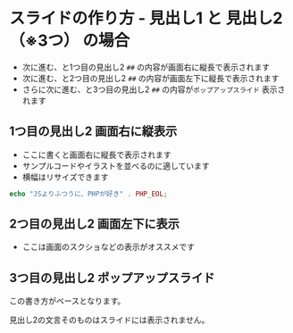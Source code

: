 # スライドの作り方 - 見出し1 と 見出し2（※3つ） の場合

+ 次に進む、と1つ目の見出し2 `##` の内容が画面右に縦長で表示されます
+ 次に進む、と2つ目の見出し2 `##` の内容が画面左下に縦長で表示されます
+ さらに次に進む、と3つ目の見出し2 `##` の内容が`ポップアップスライド` 表示されます

## 1つ目の見出し2 画面右に縦表示

+ ここに書くと画面右に縦長で表示されます
+ サンプルコードやイラストを並べるのに適しています
+ 横幅はリサイズできます

```php
echo "JSよりふつうに、PHPが好き" . PHP_EOL;
```

## 2つ目の見出し2 画面左下に表示

+ ここは画面のスクショなどの表示がオススメです

## 3つ目の見出し2 ポップアップスライド

この書き方がベースとなります。

見出し2の文言そのものはスライドには表示されません。
